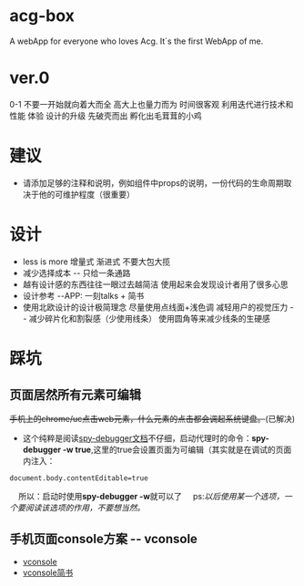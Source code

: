 # acg-box
A webApp for everyone who loves Acg. It`s the first WebApp of me.

# ver.0
0-1 不要一开始就向着大而全 高大上也量力而为 时间很客观 利用迭代进行技术和性能 体验 设计的升级 先破壳而出 孵化出毛茸茸的小鸡


# 建议
* 请添加足够的注释和说明，例如组件中props的说明，一份代码的生命周期取决于他的可维护程度（很重要）

# 设计
* less is more 增量式 渐进式 不要大包大揽
* 减少选择成本 -- 只给一条通路
* 越有设计感的东西往往一眼过去越简洁 使用起来会发现设计者用了很多心思
* 设计参考 --APP: 一刻talks + 简书
* 使用北欧设计的设计极简理念 尽量使用点线面+浅色调 减轻用户的视觉压力 -- 减少碎片化和割裂感（少使用线条） 使用圆角等来减少线条的生硬感


# 踩坑
## 页面居然所有元素可编辑
~~手机上的chrome/uc点击web元素，什么元素的点击都会调起系统键盘。~~(已解决)
 * 这个纯粹是阅读[spy-debugger文档](https://github.com/wuchangming/spy-debugger)不仔细，启动代理时的命令：**spy-debugger -w true**,这里的true会设置页面为可编辑（其实就是在调试的页面内注入：
```
document.body.contentEditable=true
```
&nbsp;&nbsp;&nbsp;&nbsp;所以：启动时使用**spy-debugger -w**就可以了
&nbsp;&nbsp;&nbsp;&nbsp;ps:*以后使用某一个选项，一个要阅读该选项的作用，不要想当然。*

## 手机页面console方案 -- vconsole
* [vconsole](https://github.com/Tencent/vConsole/blob/dev/doc/tutorial_CN.md)
* [vconsole简书](https://www.jianshu.com/p/de447816dd41)

